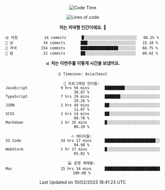 <div align='center'>
 
<!--START_SECTION:waka-->
![Code Time](http://img.shields.io/badge/Code%20Time-2%2C355%20hrs%205%20mins-blue)

![Lines of code](https://img.shields.io/badge/%EC%A0%80%EB%8A%94%20%EC%97%AC%ED%83%9C%EA%B9%8C%EC%A7%80%20-307%20Thousand%20%EC%A4%84%EC%9D%98%20%EC%BD%94%EB%93%9C%EB%A5%BC%20%EC%9E%91%EC%84%B1%ED%96%88%EC%96%B4%EC%9A%94.-blue)

**저는 저녁형 인간이에요. 🦉** 

```text
🌞 아침            14 commits       █░░░░░░░░░░░░░░░░░░░░░░░░   06.25 % 
🌆 낮　            34 commits       ███░░░░░░░░░░░░░░░░░░░░░░   15.18 % 
🌃 저녁           154 commits       █████████████████░░░░░░░░   68.75 % 
🌙 밤　            22 commits       ██░░░░░░░░░░░░░░░░░░░░░░░   09.82 % 

```


📊 **저는 이번주를 이렇게 시간을 보냈어요.** 

```text
⌚︎ Timezone: Asia/Seoul

💬 프로그래밍 언어들: 
JavaScript               9 hrs 56 mins       █████████░░░░░░░░░░░░░░░░   38.87 % 
TypeScript               7 hrs 29 mins       ███████░░░░░░░░░░░░░░░░░░   29.26 % 
JSON                     2 hrs 49 mins       ██░░░░░░░░░░░░░░░░░░░░░░░   11.07 % 
SCSS                     2 hrs 14 mins       ██░░░░░░░░░░░░░░░░░░░░░░░   08.78 % 
Markdown                 1 hr 35 mins        █░░░░░░░░░░░░░░░░░░░░░░░░   06.20 % 

🔥 에디터들: 
VS Code                  24 hrs 17 mins      ███████████████████████░░   94.98 % 
WebStorm                 1 hr 17 mins        █░░░░░░░░░░░░░░░░░░░░░░░░   05.02 % 

💻 운영 체제들: 
Mac                      25 hrs 34 mins      █████████████████████████   100.00 % 

```


 Last Updated on 10/02/2023 18:41:23 UTC
<!--END_SECTION:waka-->
 </div>
<!---
Emewjin/Emewjin is a ✨ special ✨ repository because its `README.md` (this file) appears on your GitHub profile.
You can click the Preview link to take a look at your changes.
--->
